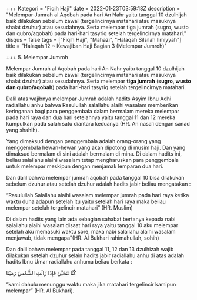 +++
Kategori = "Fiqih Haji"
date = 2022-01-23T03:59:18Z
description = "Melempar Jumrah al Aqobah pada hari An Nahr yaitu  tanggal 10 dzulhijah baik dilakukan sebelum zawal (tergelincirnya matahari atau masuknya shalat dzuhur) atau sesudahnya. Serta melempar tiga jumrah (sugro, wusto dan qubro/aqobah) pada hari-hari tasyriq setelah tergelincirnya matahari."
disqus = false
tags = ["Fiqih Haji", "Mahazi", "Halaqah Silsilah Ilmiyyah"]
title = "Halaqah 12 ~ Kewajiban Haji Bagian 3 (Melempar Jumroh)"

+++
5. Melempar Jumroh

Melempar Jumrah al Aqobah pada hari An Nahr yaitu tanggal 10 dzulhijah baik dilakukan sebelum zawal (tergelincirnya matahari atau masuknya shalat dzuhur) atau sesudahnya. Serta melempar **tiga jumrah** (**sugro, wusto dan qubro/aqobah**) pada hari-hari tasyriq setelah tergelincirnya matahari.

Dalil atas wajibnya melempar Jumrah adalah hadits Asyim Ibnu Adhi radiallahu anhu bahwa Rasulullah salallahu alaihi wasalam memberikan keringanan bagi para penggembala dalam bermalam mereka melempar pada hari raya dan dua hari setelahnya yaitu tanggal 11 dan 12 mereka kumpulkan pada salah satu diantara keduanya (HR. An nasa’i dengan sanad yang shahih).

Yang dimaksud dengan penggembala adalah orang-orang yang menggembala hewan-hewan yang akan dipotong di musim haji. Dan yang dimaksud bermalam di sini adalah bermalam di mina. Di dalam hadits ini, beliau salallahu alaihi wasalam tetap mengharuskan para penggembala untuk melempar meskipun dengan menjamak lemparan dua hari.

Dan dalil bahwa melempar jumrah aqobah pada tanggal 10 bisa dilakukan sebelum dzuhur atau setelah dzuhur adalah hadits jabir beliau mengatakan :

“Rasulullah Salallahu alaihi wasalam melempar jumrah pada hari raya ketika waktu duha adapun setelah itu yaitu setelah hari raya maka beliau melempar setelah tergelincir matahari” (HR. Muslim)

Di dalam hadits yang lain ada sebagian sahabat bertanya kepada nabi salallahu alaihi wasalam disaat hari raya yaitu tanggal 10 aku melempar setelah aku memasuki waktu sore, maka nabi salallahu alaihi wasalam menjawab, tidak mengapa”(HR. Al Bukhari rahimahullah, sohih)

Dan dalil bahwa melempar pada tanggal 11, 12 dan 13 dzulhizah wajib dilakukan setelah dzuhur selain hadits jabir radiallahu anhu di atas adalah hadits Ibnu Umar radiallahu anhuma beliau berkata :

كُنَّا نَتَحَيَّنُ فَإِذَا زَالَتِ الشَّمْسُ رَمَيْنَا

“kami dahulu menunggu waktu maka jika matahari tergelincir kamipun melempar” (HR. Al Bukhari).